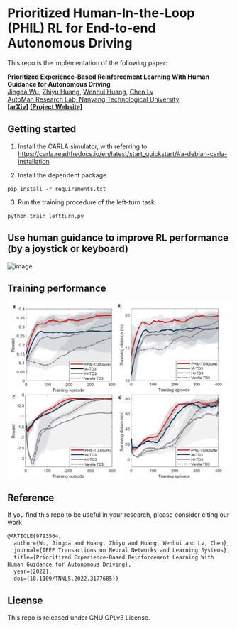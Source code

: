 # Prioritized Human-In-the-Loop (PHIL) RL for End-to-end Autonomous Driving

This repo is the implementation of the following paper:

**Prioritized Experience-Based Reinforcement Learning With Human Guidance for Autonomous Driving**
<br> [Jingda Wu](https://scholar.google.com/citations?user=icu-ZFAAAAAJ&hl=en), [Zhiyu Huang](https://scholar.google.com/citations?user=aLZEVCsAAAAJ&hl=en), [Wenhui Huang](https://scholar.google.co.kr/citations?user=Hpatee0AAAAJ&hl=zh-CN), [Chen Lv](https://scholar.google.com/citations?user=UKVs2CEAAAAJ&hl=en) 
<br> [AutoMan Research Lab, Nanyang Technological University](https://lvchen.wixsite.com/automan)
<br> **[[arXiv]](https://arxiv.org/abs/2109.12516)**&nbsp;**[[Project Website]](https://wujingda.github.io/Prioritized-Human-in-the-loop-End-to-end-Autonomous-Driving/)**

## Getting started
1. Install the CARLA simulator, with referring to
https://carla.readthedocs.io/en/latest/start_quickstart/#a-debian-carla-installation

2. Install the dependent package
```shell
pip install -r requirements.txt
```
3. Run the training procedure of the left-turn task
```
python train_leftturn.py
```

## Use human guidance to improve RL performance (by a joystick or keyboard)

![image](figures/human_guidance.gif "This algorithm allows human to provide guidance for improving RL training performance (by joystick or keyboard)")

## Training performance

<img src="figures/results.png" width = "500" height = "400" alt=" " align=center />


## Reference
If you find this repo to be useful in your research, please consider citing our work
```
@ARTICLE{9793564,
  author={Wu, Jingda and Huang, Zhiyu and Huang, Wenhui and Lv, Chen},
  journal={IEEE Transactions on Neural Networks and Learning Systems}, 
  title={Prioritized Experience-Based Reinforcement Learning With Human Guidance for Autonomous Driving}, 
  year={2022},
  doi={10.1109/TNNLS.2022.3177685}}
```

## License
This repo is released under GNU GPLv3 License.


